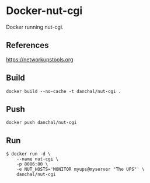 # Docker-nut-cgi
Docker running nut-cgi.

## References
https://networkupstools.org

## Build
    docker build --no-cache -t danchal/nut-cgi .

## Push
    docker push danchal/nut-cgi

## Run
    $ docker run -d \
        --name nut-cgi \
        -p 8086:80 \
        -e NUT_HOSTS='MONITOR myups@myserver "The UPS"' \
        danchal/nut-cgi

